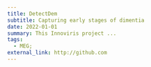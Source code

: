 ```yaml
---
title: DetectDem
subtitle: Capturing early stages of dimentia
date: 2022-01-01
summary: This Innoviris project ... 
tags:
  - MEG; 
external_link: http://github.com
---
```

